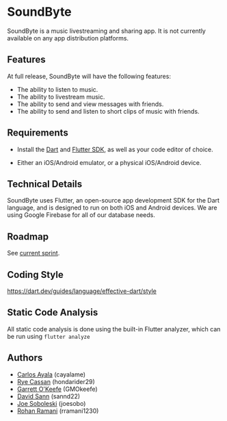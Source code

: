 # SoundByte

SoundByte is a music livestreaming and sharing app. It is not currently available on any app distribution platforms.

## Features

At full release, SoundByte will have the following features:

- The ability to listen to music.
- The ability to livestream music.
- The ability to send and view messages with friends.
- The ability to send and listen to short clips of music with friends.

## Requirements

- Install the [Dart]( https://dart.dev/get-dart ) and [Flutter SDK]( https://flutter.dev/docs/get-started/install ), as well as your code editor of choice.

- Either an iOS/Android emulator, or a physical iOS/Android device.

## Technical Details

SoundByte uses Flutter, an open-source app development SDK for the Dart language, and is designed to run on both iOS and Android devices. We are using Google Firebase for all of our database needs.

## Roadmap

See [current sprint](https://github.com/hondarider29/SoundByte/projects/4).

## Coding Style

https://dart.dev/guides/language/effective-dart/style

## Static Code Analysis

All static code analysis is done using the built-in Flutter analyzer, which can be run using ```flutter analyze```

## Authors

- [Carlos Ayala](github.com/cayalame) (cayalame)
- [Rye Cassan](github.com/hondarider29) (hondarider29)
- [Garrett O'Keefe](GMOkeefe) (GMOkeefe)
- [David Sann](github.com/sannd22) (sannd22)
- [Joe Soboleski](github.com/joesobo) (joesobo)
- [Rohan Ramani](github.com/rramani1230) (rramani1230)
